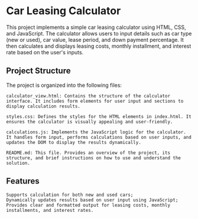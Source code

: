 # Car Leasing Calculator

This project implements a simple car leasing calculator using HTML, CSS, and JavaScript. The calculator allows users to input details such as car type (new or used), car value, lease period, and down payment percentage. It then calculates and displays leasing costs, monthly installment, and interest rate based on the user's inputs.

## Project Structure

The project is organized into the following files:

    calculator_view.html: Contains the structure of the calculator interface. It includes form elements for user input and sections to display calculation results.

    styles.css: Defines the styles for the HTML elements in index.html. It ensures the calculator is visually appealing and user-friendly.

    calculations.js: Implements the JavaScript logic for the calculator. It handles form input, performs calculations based on user inputs, and updates the DOM to display the results dynamically.

    README.md: This file. Provides an overview of the project, its structure, and brief instructions on how to use and understand the solution.

## Features

    Supports calculation for both new and used cars;
    Dynamically updates results based on user input using JavaScript;
    Provides clear and formatted output for leasing costs, monthly installments, and interest rates.
